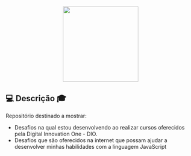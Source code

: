 



<h1 align="center"><img height ="200em" src="https://encrypted-tbn0.gstatic.com/images?q=tbn:ANd9GcRzH73W8czso2OlTZtOnrJryT5wE01gOFJxpw&usqp=CAU" align ="center">



## 💻 Descrição 🎓
Repositório destinado a mostrar: 
- Desafios na qual estou desenvolvendo ao realizar cursos oferecidos pela Digital Innovation One - DIO.
- Desafios que são oferecidos na internet que possam ajudar a desenvolver minhas habilidades com a linguagem JavaScript
